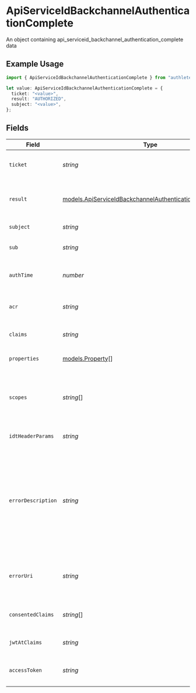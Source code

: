 # ApiServiceIdBackchannelAuthenticationComplete

An object containing api_serviceid_backchannel_authentication_complete data

## Example Usage

```typescript
import { ApiServiceIdBackchannelAuthenticationComplete } from "authlete-typescript-sdk/models";

let value: ApiServiceIdBackchannelAuthenticationComplete = {
  ticket: "<value>",
  result: "AUTHORIZED",
  subject: "<value>",
};
```

## Fields

| Field                                                                                                                                                                                                                                                                                                                                          | Type                                                                                                                                                                                                                                                                                                                                           | Required                                                                                                                                                                                                                                                                                                                                       | Description                                                                                                                                                                                                                                                                                                                                    |
| ---------------------------------------------------------------------------------------------------------------------------------------------------------------------------------------------------------------------------------------------------------------------------------------------------------------------------------------------- | ---------------------------------------------------------------------------------------------------------------------------------------------------------------------------------------------------------------------------------------------------------------------------------------------------------------------------------------------- | ---------------------------------------------------------------------------------------------------------------------------------------------------------------------------------------------------------------------------------------------------------------------------------------------------------------------------------------------- | ---------------------------------------------------------------------------------------------------------------------------------------------------------------------------------------------------------------------------------------------------------------------------------------------------------------------------------------------- |
| `ticket`                                                                                                                                                                                                                                                                                                                                       | *string*                                                                                                                                                                                                                                                                                                                                       | :heavy_check_mark:                                                                                                                                                                                                                                                                                                                             | The ticket issued by Authlete's `/backchannel/authentication` API.<br/>                                                                                                                                                                                                                                                                        |
| `result`                                                                                                                                                                                                                                                                                                                                       | [models.ApiServiceIdBackchannelAuthenticationCompleteResult](../models/apiserviceidbackchannelauthenticationcompleteresult.md)                                                                                                                                                                                                                 | :heavy_check_mark:                                                                                                                                                                                                                                                                                                                             | The result of the end-user authentication and authorization. One of the following. Details are<br/>described in the description.<br/>                                                                                                                                                                                                          |
| `subject`                                                                                                                                                                                                                                                                                                                                      | *string*                                                                                                                                                                                                                                                                                                                                       | :heavy_check_mark:                                                                                                                                                                                                                                                                                                                             | The subject (= unique identifier) of the end-user.<br/>                                                                                                                                                                                                                                                                                        |
| `sub`                                                                                                                                                                                                                                                                                                                                          | *string*                                                                                                                                                                                                                                                                                                                                       | :heavy_minus_sign:                                                                                                                                                                                                                                                                                                                             | The value of the sub claim that should be used in the ID token.<br/>                                                                                                                                                                                                                                                                           |
| `authTime`                                                                                                                                                                                                                                                                                                                                     | *number*                                                                                                                                                                                                                                                                                                                                       | :heavy_minus_sign:                                                                                                                                                                                                                                                                                                                             | The time at which the end-user was authenticated. Its value is the number of seconds from `1970-01-01`.<br/>                                                                                                                                                                                                                                   |
| `acr`                                                                                                                                                                                                                                                                                                                                          | *string*                                                                                                                                                                                                                                                                                                                                       | :heavy_minus_sign:                                                                                                                                                                                                                                                                                                                             | The reference of the authentication context class which the end-user authentication satisfied.<br/>                                                                                                                                                                                                                                            |
| `claims`                                                                                                                                                                                                                                                                                                                                       | *string*                                                                                                                                                                                                                                                                                                                                       | :heavy_minus_sign:                                                                                                                                                                                                                                                                                                                             | Additional claims which will be embedded in the ID token.<br/>                                                                                                                                                                                                                                                                                 |
| `properties`                                                                                                                                                                                                                                                                                                                                   | [models.Property](../models/property.md)[]                                                                                                                                                                                                                                                                                                     | :heavy_minus_sign:                                                                                                                                                                                                                                                                                                                             | The extra properties associated with the access token.<br/>                                                                                                                                                                                                                                                                                    |
| `scopes`                                                                                                                                                                                                                                                                                                                                       | *string*[]                                                                                                                                                                                                                                                                                                                                     | :heavy_minus_sign:                                                                                                                                                                                                                                                                                                                             | Scopes to replace the scopes specified in the original backchannel authentication request with.<br/>When nothing is specified for this parameter, replacement is not performed.<br/>                                                                                                                                                           |
| `idtHeaderParams`                                                                                                                                                                                                                                                                                                                              | *string*                                                                                                                                                                                                                                                                                                                                       | :heavy_minus_sign:                                                                                                                                                                                                                                                                                                                             | JSON that represents additional JWS header parameters for ID tokens.<br/>                                                                                                                                                                                                                                                                      |
| `errorDescription`                                                                                                                                                                                                                                                                                                                             | *string*                                                                                                                                                                                                                                                                                                                                       | :heavy_minus_sign:                                                                                                                                                                                                                                                                                                                             | The description of the error. If this optional request parameter is given, its value is used as<br/>the value of the `error_description` property, but it is used only when the result is not `AUTHORIZED`.<br/>To comply with the specification strictly, the description must not include characters outside<br/>the set `%x20-21 / %x23-5B / %x5D-7E`.<br/> |
| `errorUri`                                                                                                                                                                                                                                                                                                                                     | *string*                                                                                                                                                                                                                                                                                                                                       | :heavy_minus_sign:                                                                                                                                                                                                                                                                                                                             | The URI of a document which describes the error in detail. This corresponds to the `error_uri`<br/>property in the response to the client.<br/>                                                                                                                                                                                                |
| `consentedClaims`                                                                                                                                                                                                                                                                                                                              | *string*[]                                                                                                                                                                                                                                                                                                                                     | :heavy_minus_sign:                                                                                                                                                                                                                                                                                                                             | the claims that the user has consented for the client application<br/>to know.<br/>                                                                                                                                                                                                                                                            |
| `jwtAtClaims`                                                                                                                                                                                                                                                                                                                                  | *string*                                                                                                                                                                                                                                                                                                                                       | :heavy_minus_sign:                                                                                                                                                                                                                                                                                                                             | Additional claims that are added to the payload part of the JWT access token.<br/>                                                                                                                                                                                                                                                             |
| `accessToken`                                                                                                                                                                                                                                                                                                                                  | *string*                                                                                                                                                                                                                                                                                                                                       | :heavy_minus_sign:                                                                                                                                                                                                                                                                                                                             | The representation of an access token that may be issued as a result of the Authlete API call.<br/>                                                                                                                                                                                                                                            |